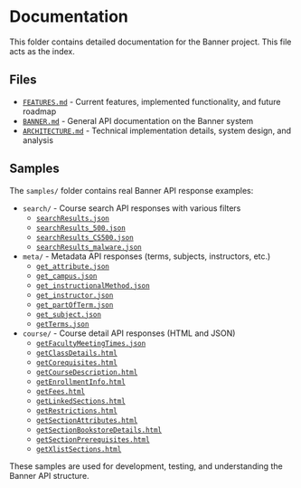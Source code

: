 # Documentation

This folder contains detailed documentation for the Banner project. This file acts as the index.

## Files

- [`FEATURES.md`](FEATURES.md) - Current features, implemented functionality, and future roadmap
- [`BANNER.md`](BANNER.md) - General API documentation on the Banner system
- [`ARCHITECTURE.md`](ARCHITECTURE.md) - Technical implementation details, system design, and analysis

## Samples

The `samples/` folder contains real Banner API response examples:

- `search/` - Course search API responses with various filters
  - [`searchResults.json`](samples/search/searchResults.json)
  - [`searchResults_500.json`](samples/search/searchResults_500.json)
  - [`searchResults_CS500.json`](samples/search/searchResults_CS500.json)
  - [`searchResults_malware.json`](samples/search/searchResults_malware.json)
- `meta/` - Metadata API responses (terms, subjects, instructors, etc.)
  - [`get_attribute.json`](samples/meta/get_attribute.json)
  - [`get_campus.json`](samples/meta/get_campus.json)
  - [`get_instructionalMethod.json`](samples/meta/get_instructionalMethod.json)
  - [`get_instructor.json`](samples/meta/get_instructor.json)
  - [`get_partOfTerm.json`](samples/meta/get_partOfTerm.json)
  - [`get_subject.json`](samples/meta/get_subject.json)
  - [`getTerms.json`](samples/meta/getTerms.json)
- `course/` - Course detail API responses (HTML and JSON)
  - [`getFacultyMeetingTimes.json`](samples/course/getFacultyMeetingTimes.json)
  - [`getClassDetails.html`](samples/course/getClassDetails.html)
  - [`getCorequisites.html`](samples/course/getCorequisites.html)
  - [`getCourseDescription.html`](samples/course/getCourseDescription.html)
  - [`getEnrollmentInfo.html`](samples/course/getEnrollmentInfo.html)
  - [`getFees.html`](samples/course/getFees.html)
  - [`getLinkedSections.html`](samples/course/getLinkedSections.html)
  - [`getRestrictions.html`](samples/course/getRestrictions.html)
  - [`getSectionAttributes.html`](samples/course/getSectionAttributes.html)
  - [`getSectionBookstoreDetails.html`](samples/course/getSectionBookstoreDetails.html)
  - [`getSectionPrerequisites.html`](samples/course/getSectionPrerequisites.html)
  - [`getXlistSections.html`](samples/course/getXlistSections.html)

These samples are used for development, testing, and understanding the Banner API structure.
